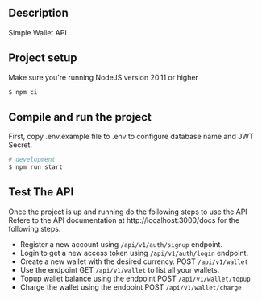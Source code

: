 ## Description

Simple Wallet API

## Project setup
Make sure you're running NodeJS version 20.11 or higher

```bash
$ npm ci
```

## Compile and run the project

First, copy .env.example file to .env to configure database name and JWT Secret.

```bash
# development
$ npm run start

```

## Test The API
Once the project is up and running do the following steps to use the API
Refere to the API documentation at http://localhost:3000/docs for the following steps.

- Register a new account using `/api/v1/auth/signup` endpoint.
- Login to get a new access token using `/api/v1/auth/login` endpoint.
- Create a new wallet with the desired currency. POST `/api/v1/wallet`
- Use the endpoint GET `/api/v1/wallet` to list all your wallets.
- Topup wallet balance using the endpoint POST `/api/v1/wallet/topup`
- Charge the wallet using the endpoint POST `/api/v1/wallet/charge`
